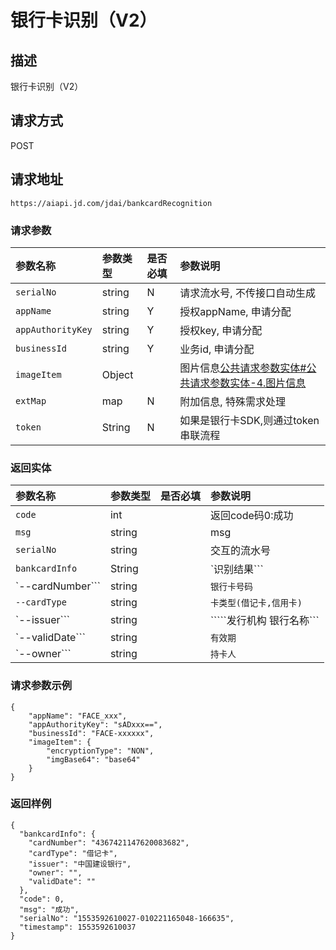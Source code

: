 # 银行卡识别（V2）


## 描述
银行卡识别（V2）

## 请求方式

POST

## 请求地址

```apl
https://aiapi.jd.com/jdai/bankcardRecognition
```



### 请求参数

| 参数名称          | 参数类型 | 是否必填 | 参数说明                                                     |
| :---------------- | :------- | :------- | :----------------------------------------------------------- |
| `serialNo`        | string   | N        | 请求流水号, 不传接口自动生成                                 |
| `appName`         | string   | Y        | 授权appName, 申请分配                                        |
| `appAuthorityKey` | string   | Y        | 授权key, 申请分配                                            |
| `businessId`      | string   | Y        | 业务id, 申请分配                                             |
| ```imageItem```   | Object   |          | 图片信息[公共请求参数实体#公共请求参数实体-4.图片信息](https://cf.jd.com/pages/viewpage.action?pageId=138528176#id-公共请求参数实体-公共请求参数实体-4.图片信息) |
| `extMap`          | map      | N        | 附加信息, 特殊需求处理                                       |
| `token`           | String   | N        | 如果是银行卡SDK,则通过token串联流程                          |



### 返回实体

| 参数名称                                                     | 参数类型 | 是否必填 | 参数说明                    |
| :----------------------------------------------------------- | :------- | :------- | :-------------------------- |
| `code`                                                       | int      |          | 返回code码0:成功            |
| `msg`                                                        | string   |          | msg                         |
| `serialNo`                                                   | string   |          | 交互的流水号                |
| `````bankcardInfo`````                                       | String   |          | `识别结果```                |
| `--cardNumber```       | string   |          | `银行卡号码`  |          |          |                             |
| `--cardType`                                                 | string   |          | ```卡类型(借记卡,信用卡)``` |
| `--issuer```           | string   |          | `````发行机构 银行名称``` |          |          |                             |
| `--validDate```        | string   |          | `有效期`      |          |          |                             |
| `--owner```            | string   |          | `持卡人`      |          |          |                             |

### 请求参数示例

```
{
	"appName": "FACE_xxx",
	"appAuthorityKey": "sADxxx==",
	"businessId": "FACE-xxxxxx",
	"imageItem": {
		"encryptionType": "NON",
		"imgBase64": "base64"
	}
}
```



### 返回样例

```
{
  "bankcardInfo": {
    "cardNumber": "4367421147620083682", 
    "cardType": "借记卡", 
    "issuer": "中国建设银行", 
    "owner": "", 
    "validDate": ""
  }, 
  "code": 0, 
  "msg": "成功", 
  "serialNo": "1553592610027-010221165048-166635", 
  "timestamp": 1553592610037
}
```

